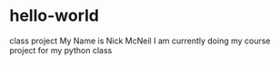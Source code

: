 # hello-world
class project
My Name is Nick McNeil
I am currently doing my course project
for my python class
